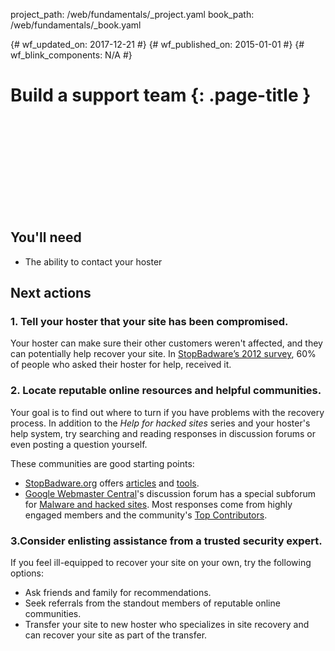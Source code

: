 project_path: /web/fundamentals/_project.yaml
book_path: /web/fundamentals/_book.yaml

{# wf_updated_on: 2017-12-21 #}
{# wf_published_on: 2015-01-01 #}
{# wf_blink_components: N/A #}

# Build a support team {: .page-title }

<div class="video-wrapper">
  <iframe class="devsite-embedded-youtube-video" data-video-id="xYBX1JMhHI0"
          data-autohide="1" data-showinfo="0" frameborder="0" allowfullscreen>
  </iframe>
</div>

## You'll need

* The ability to contact your hoster


<div class="clearfix"></div>

## Next actions


### 1. Tell your hoster that your site has been compromised.

Your hoster can make sure their other customers weren't affected, and they can
potentially help recover your site. In [StopBadware’s 2012 survey](https://www.stopbadware.org/files/compromised-websites-an-owners-perspective.pdf),
60% of people who asked their hoster for help, received it.


### 2. Locate reputable online resources and helpful communities.</strong>

Your goal is to find out where to turn if you have problems with the recovery
process. In addition to the *Help for hacked sites* series and your hoster's
help system, try searching and reading responses in discussion forums or even
posting a question yourself.

These communities are good starting points:

* [StopBadware.org](https://www.stopbadware.org) offers
[articles](https://www.stopbadware.org/common-hacks) and
[tools](https://www.stopbadware.org/hacked-sites-resources).
* [Google Webmaster Central](http://www.google.com/webmasters/)'s discussion
forum has a special subforum for
[Malware and hacked sites](http://productforums.google.com/forum/#!categories/webmasters/malware--hacked-sites).
Most responses come from highly engaged members and the community's
[Top Contributors](https://sites.google.com/site/webmasterhelpforum/en/bionic-posters).


### 3.Consider enlisting assistance from a trusted security expert.

If you feel ill-equipped to recover your site on your own, try the following options:

* Ask friends and family for recommendations.
* Seek referrals from the standout members of reputable online communities.
* Transfer your site to new hoster who specializes in site recovery and can
  recover your site as part of the transfer.

